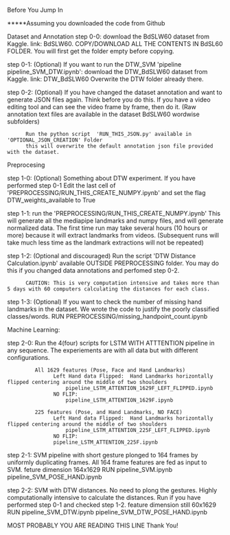 Before You Jump In

*****Assuming you downloaded the code from Github

Dataset and Annotation
step 0-0: download the BdSLW60 dataset from Kaggle. link: BdSLW60. 
          COPY/DOWNLOAD ALL THE CONTENTS IN BdSL60 FOLDER. You will first get the folder empty before copying.
       
step 0-1: (Optional) If you want to run the DTW_SVM 'pipeline pipeline_SVM_DTW.ipynb':
	  download the DTW_BdSLW60 dataset from Kaggle. link: DTW_BdSLW60 
	  Overwrite the DTW folder already there.
	  
step 0-2: (Optional) If you have changed the dataset annotation and want to generate JSON files again. 
          Think before you do this. If you have a video editing tool and can see the video frame by frame, then do it.
          (Raw annotation text files are available in the dataset BdSLW60 wordwise subfolders)
          
          Run the python script  'RUN_THIS_JSON.py' available in 'OPTIONAL_JSON_CREATION' Folder 
          this will overwrite the default annotation json file provided with the dataset.

Preprocesing

step 1-0: (Optional) Something about DTW experiment. If you have performed step 0-1
	  Edit the last cell of 'PREPROCESSING/RUN_THIS_CREATE_NUMPY.ipynb' and set the flag DTW_weights_available  to True
	  
step 1-1: run the 'PREPROCESSING/RUN_THIS_CREATE_NUMPY.ipynb'
          This will generate all the mediapipe landmarks and numpy files, and will generate normalized data.
          The first time run may take several hours (10 hours or more) because it will extract landmarks from videos.
          (Subsequent runs will take much less time as the landmark extractions will not be repeated)
          
step 1-2: (Optional and discouraged) Run the script 'DTW Distance Calculation.ipynb' available OUTSIDE PREPROCESSING folder.
          You may do this if you changed data annotations and perfomed step 0-2. 
          
          CAUTION: This is very computation intensive and takes more than 5 days with 60 computers calculating the distances for each class.
          
step 1-3: (Optional) If you want to check the number of missing hand landmarks in the dataset. We wrote the code to justify the poorly classified
          classes/words.
          RUN 
              PREPROCESSING/missing_handpoint_count.ipynb
              
              
Machine Learning:

step 2-0: Run the 4(four) scripts for LSTM WITH ATTTENTION pipeline in any sequence.
          The experiements are with all data but with different configurations.
            
             All 1629 features (Pose, Face and Hand Landmarks)
                   Left Hand data Flipped:  Hand Landmarks horizontally flipped centering around the middle of two shoulders
                       pipeline_LSTM_ATTENTION_1629F_LEFT_FLIPPED.ipynb
                   NO FLIP: 
                       pipeline_LSTM_ATTENTION_1629F.ipynb
                       
             225 features (Pose, and Hand Landmarks, NO FACE)
                   Left Hand data Flipped:  Hand Landmarks horizontally flipped centering around the middle of two shoulders
                       pipeline_LSTM_ATTENTION_225F_LEFT_FLIPPED.ipynb
                   NO FLIP:  
          	       pipeline_LSTM_ATTENTION_225F.ipynb

step 2-1: SVM pipeline with short gesture plonged to 164 frames by uniformly duplicating frames. All 164 frame features are fed as input to SVM.
          feture dimension 164x1629
          RUN 
              pipeline_SVM.ipynb
	      pipeline_SVM_POSE_HAND.ipynb
	      
step 2-2: SVM with DTW distances. No need to plong the gestures. Highly computationally intensive to calculate the distances.
          Run if you have performed step 0-1 and checked step 1-2.
          feature dimension still 60x1629
          RUN
              pipeline_SVM_DTW.ipynb
	      pipeline_SVM_DTW_POSE_HAND.ipynb
              
              
MOST PROBABLY YOU ARE READING THIS LINE
Thank You!
